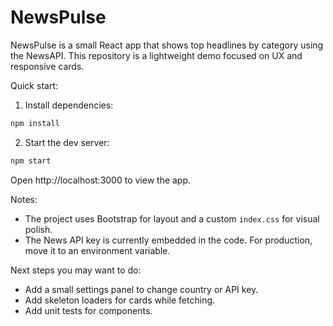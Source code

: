 # NewsPulse

NewsPulse is a small React app that shows top headlines by category using the NewsAPI. This repository is a lightweight demo focused on UX and responsive cards.

Quick start:

1. Install dependencies:

```bash
npm install
```

2. Start the dev server:

```bash
npm start
```

Open http://localhost:3000 to view the app.

Notes:

- The project uses Bootstrap for layout and a custom `index.css` for visual polish.
- The News API key is currently embedded in the code. For production, move it to an environment variable.

Next steps you may want to do:

- Add a small settings panel to change country or API key.
- Add skeleton loaders for cards while fetching.
- Add unit tests for components.
